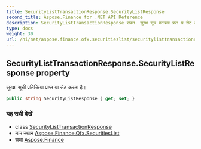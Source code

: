 ```yaml
---
title: SecurityListTransactionResponse.SecurityListResponse
second_title: Aspose.Finance for .NET API Reference
description: SecurityListTransactionResponse संपत्त. सुरक्ष सूच प्रतक्रय प्रप्त य सेट करत है
type: docs
weight: 30
url: /hi/net/aspose.finance.ofx.securitieslist/securitylisttransactionresponse/securitylistresponse/
---
```

## SecurityListTransactionResponse.SecurityListResponse property

सुरक्षा सूची प्रतिक्रिया प्राप्त या सेट करता है।

```csharp
public string SecurityListResponse { get; set; }
```

### यह सभी देखें

* class [SecurityListTransactionResponse](../)
* नाम स्थान [Aspose.Finance.Ofx.SecuritiesList](../../securitylisttransactionresponse/)
* सभा [Aspose.Finance](../../../)


